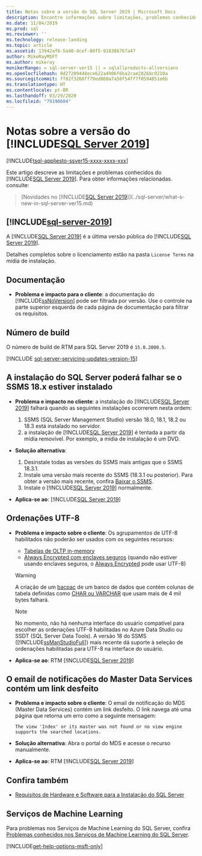 ```yaml
---
title: Notas sobre a versão do SQL Server 2019 | Microsoft Docs
description: Encontre informações sobre limitações, problemas conhecidos, recursos de ajuda e outras notas sobre a versão do SQL Server 2019 (15.x).
ms.date: 11/04/2019
ms.prod: sql
ms.reviewer: ''
ms.technology: release-landing
ms.topic: article
ms.assetid: 13942af8-5a40-4cef-80f5-918386767a47
author: MikeRayMSFT
ms.author: mikeray
monikerRange: = sql-server-ver15 || = sqlallproducts-allversions
ms.openlocfilehash: 0d27209448ece622a4906f6ba2cae28268c0210a
ms.sourcegitcommit: ff82f3260ff79ed860a7a58f54ff7f0594851e6b
ms.translationtype: HT
ms.contentlocale: pt-BR
ms.lasthandoff: 03/29/2020
ms.locfileid: "79190604"
---
```

# <a name="sql-server-2019-release-notes"></a>Notas sobre a versão do [!INCLUDE[SQL Server 2019](../includes/sssqlv15-md.md)]
[!INCLUDE[tsql-appliesto-ssver15-xxxx-xxxx-xxx](../includes/tsql-appliesto-ssver15-xxxx-xxxx-xxx.md)]

Este artigo descreve as limitações e problemas conhecidos do [!INCLUDE[SQL Server 2019](../includes/sssqlv15-md.md)]. Para obter informações relacionadas. consulte:

> [Novidades no [!INCLUDE[SQL Server 2019](../includes/sssqlv15-md.md)]](../sql-server/what-s-new-in-sql-server-ver15.md)

## [!INCLUDE[sql-server-2019](../includes/sssqlv15-md.md)]

A [!INCLUDE[SQL Server 2019](../includes/sssqlv15-md.md)] é a última versão pública do [!INCLUDE[SQL Server 2019](../includes/ssnoversion-md.md)].

Detalhes completos sobre o licenciamento estão na pasta `License Terms` na mídia de instalação.

## <a name="documentation"></a>Documentação

- **Problema e impacto para o cliente**: a documentação do [!INCLUDE[ssNoVersion](../includes/ssnoversion-md.md)] pode ser filtrada por versão. Use o controle na parte superior esquerda de cada página de documentação para filtrar os requisitos.

## <a name="build-number"></a>Número de build

O número de build de RTM para SQL Server 2019 é `15.0.2000.5`.

[!INCLUDE [sql-server-servicing-updates-version-15](../includes/sql-server-servicing-updates-version-15.md)]

## <a name="sql-server-installation-may-fail-if-ssms-18x-is-installed"></a>A instalação do SQL Server poderá falhar se o SSMS 18.x estiver instalado

- **Problema e impacto no cliente**: a instalação do [!INCLUDE[SQL Server 2019](../includes/sssqlv15-md.md)] falhará quando as seguintes instalações ocorrerem nesta ordem:
  1. SSMS (SQL Server Management Studio) versão 18.0, 18.1, 18.2 ou 18.3 está instalado no servidor.
  1. a instalação de [!INCLUDE[SQL Server 2019](../includes/sssqlv15-md.md)] é tentada a partir da mídia removível. Por exemplo, a mídia de instalação é um DVD.

- **Solução alternativa**:
  1. Desinstale todas as versões do SSMS mais antigas que o SSMS 18.3.1.
  1. Instale uma versão mais recente do SSMS (18.3.1 ou posterior). Para obter a versão mais recente, confira [Baixar o SSMS](../ssms/download-sql-server-management-studio-ssms.md).
  1. Instale o [!INCLUDE[SQL Server 2019](../includes/sssqlv15-md.md)] normalmente.

- **Aplica-se ao**: [!INCLUDE[SQL Server 2019](../includes/sssqlv15-md.md)]

## <a name="utf-8-collations"></a>Ordenações UTF-8

- **Problema e impacto sobre o cliente**: Os agrupamentos de UTF-8 habilitados não poderão ser usados com os seguintes recursos:
  - [Tabelas de OLTP in-memory](../relational-databases/in-memory-oltp/introduction-to-memory-optimized-tables.md)
  - [Always Encrypted com enclaves seguros](../relational-databases/security/encryption/always-encrypted-enclaves.md) (quando não estiver usando enclaves seguros, o [Always Encrypted](../relational-databases/security/encryption/always-encrypted-database-engine.md) pode usar UTF-8)

  > [!WARNING]
  > A criação de um [bacpac](../relational-databases/data-tier-applications/data-tier-applications.md#bacpac) de um banco de dados que contém colunas de tabela definidas como [CHAR ou VARCHAR](../t-sql/data-types/char-and-varchar-transact-sql.md) que usam mais de 4 mil bytes falhará.
  
  > [!NOTE]
  > No momento, não há nenhuma interface do usuário compatível para escolher as ordenações UTF-8 habilitadas no Azure Data Studio ou SSDT (SQL Server Data Tools). A versão 18 do SSMS ([!INCLUDE[ssManStudioFull](../includes/ssmanstudiofull-md.md)]) mais recente dá suporte à seleção de ordenações habilitadas para UTF-8 na interface do usuário.

- **Aplica-se ao**: RTM [!INCLUDE[SQL Server 2019](../includes/sssqlv15-md.md)]

## <a name="master-data-service-notification-email-contains-broken-link"></a>O email de notificações do Master Data Services contém um link desfeito

- **Problema e impacto sobre o cliente**: O email de notificação do MDS (Master Data Services) contém um link desfeito. O link navega até uma página que retorna um erro como a seguinte mensagem:

   `The view 'Index' or its master was not found or no view engine supports the searched locations.`

- **Solução alternativa**: Abra o portal do MDS e acesse o recurso manualmente.

- **Aplica-se ao**: RTM [!INCLUDE[SQL Server 2019](../includes/sssqlv15-md.md)]

## <a name="see-also"></a>Confira também

- [Requisitos de Hardware e Software para a Instalação do SQL Server](../sql-server/install/hardware-and-software-requirements-for-installing-sql-server-ver15.md)

## <a name="machine-learning-services"></a>Serviços de Machine Learning

Para problemas nos Serviços de Machine Learning do SQL Server, confira [Problemas conhecidos nos Serviços de Machine Learning do SQL Server](../advanced-analytics/known-issues-for-sql-server-machine-learning-services.md).

[!INCLUDE[get-help-options-msft-only](../includes/paragraph-content/get-help-options.md)]
